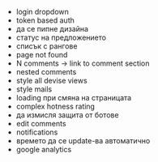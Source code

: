 - login dropdown
- token based auth
- да се пипне дизайна
- статус на предложението
- списък с рангове
- page not found
- N comments -> link to comment section
- nested comments
- style all devise views
- style mails
- loading при смяна на страницата
- complex hotness rating
- да измисля защита от ботове
- edit comments
- notifications
- времето да се update-ва автоматично
- google analytics
